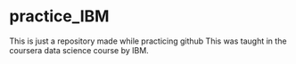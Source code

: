 # practice_IBM
This is just a repository made while practicing github
This was taught in the coursera data science course by IBM.
